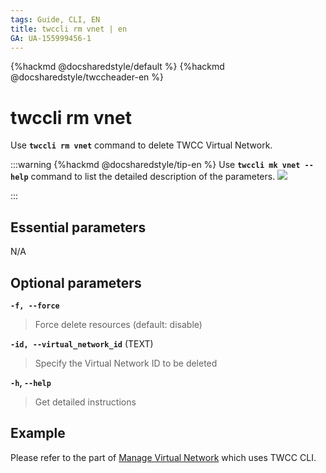```yaml
---
tags: Guide, CLI, EN
title: twccli rm vnet | en
GA: UA-155999456-1
---
```


{%hackmd @docsharedstyle/default %}
{%hackmd @docsharedstyle/twccheader-en %}

# twccli rm vnet

Use **`twccli rm vnet`** command to delete TWCC Virtual Network. 

:::warning
{%hackmd @docsharedstyle/tip-en %}
Use **`twccli mk vnet --help`** command to list the detailed description of the parameters.
![](https://cos.twcc.ai/SYS-MANUAL/uploads/upload_1be376a5819fbaa720781d152cf83a73.png)

:::

## Essential parameters

N/A

## Optional parameters


**`-f, --force`** 
> Force delete resources (default: disable)

**`-id, --virtual_network_id`** (TEXT)
> Specify the Virtual Network ID to be deleted

**`-h`, `--help`**
> Get detailed instructions

## Example

Please refer to the part of [Manage Virtual Network](https://man.twcc.ai/@twccdocs/doc-vcs-main-en/https%3A%2F%2Fman.twcc.ai%2F%40twccdocs%2Fguide-vcs-vnw-en#%E7%AE%A1%E7%90%86%E8%99%9B%E6%93%AC%E7%B6%B2%E8%B7%AF) which uses TWCC CLI.
